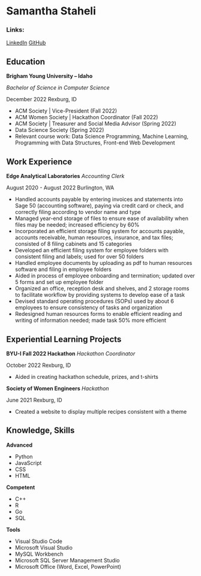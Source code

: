 # Samantha Staheli

### Links:
[LinkedIn](inkedin.com/in/samantha-staheli)
[GitHub](github.com/samanthastaheli)

## Education

**Brigham Young University – Idaho**                                        

*Bachelor of Science in Computer Science*                                       

December 2022
Rexburg, ID

* ACM Society | Vice-President (Fall 2022)
* ACM Women Society | Hackathon Coordinator (Fall 2022)
* ACM Society | Treasurer and Social Media Advisor (Spring 2022)
* Data Science Society (Spring 2022)
* Relevant course work: Data Science Programming, Machine Learning, Programming with Data Structures, Front-end Web Development

## Work Experience
**Edge Analytical Laboratories**
*Accounting Clerk*

August 2020 - August 2022
Burlington, WA

* Handled accounts payable by entering invoices and statements into Sage 50 (accounting software), paying via credit card or check, and correctly filing according to vendor name and type
* Managed year-end storage of files to ensure ease of availability when files may be needed; increased efficiency by 60%
* Incorporated an efficient storage filing system for accounts payable, accounts receivable, human resources, insurance, and tax files; consisted of 8 filing cabinets and 15 categories
* Developed an efficient filing system for employee folders with consistent filing and labels; used for over 50 folders
* Handled employee documents by uploading as pdf to human resources software and filing in employee folders
* Aided in process of employee onboarding and termination; updated over 5 forms and set up employee folder
* Organized an office, reception desk and shelves, and 2 storage rooms to facilitate workflow by providing systems to develop ease of a task
* Devised standard operating procedures (SOPs) used by about 6 employees to ensure consistency of tasks and organization
* Redesigned human resources forms to enable efficient reading and writing of information needed; made task 50% more efficient

## Experiential Learning Projects
**BYU-I Fall 2022 Hackathon**
*Hackathon Coordinator*

October 2022
Rexburg, ID

* Aided in creating hackathon schedule, prizes, and t-shirts

**Society of Women Engineers**
*Hackathon*

June 2021
Rexburg, ID

* Created a website to display multiple recipes consistent with a theme

## Knowledge, Skills
**Advanced**
* Python
* JavaScript
* CSS
* HTML

**Competent**
* C++
* R
* Go
* SQL

**Tools**
* Visual Studio Code
* Microsoft Visual Studio
* MySQL Workbench
* Microsoft SQL Server Management Studio
* Microsoft Office (Word, Excel, PowerPoint)


